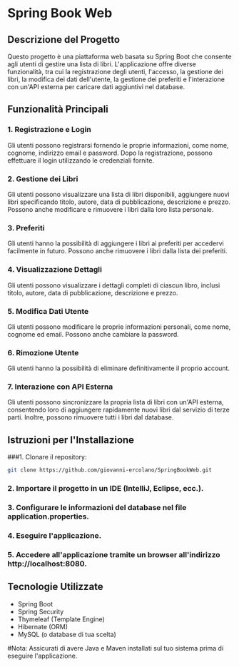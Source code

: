 # Spring Book Web

## Descrizione del Progetto

Questo progetto è una piattaforma web basata su Spring Boot che consente agli utenti di gestire una lista di libri. L'applicazione offre diverse funzionalità, tra cui la registrazione degli utenti, l'accesso, la gestione dei libri, la modifica dei dati dell'utente, la gestione dei preferiti e l'interazione con un'API esterna per caricare dati aggiuntivi nel database.

## Funzionalità Principali

### 1. Registrazione e Login

Gli utenti possono registrarsi fornendo le proprie informazioni, come nome, cognome, indirizzo email e password. Dopo la registrazione, possono effettuare il login utilizzando le credenziali fornite.

### 2. Gestione dei Libri

Gli utenti possono visualizzare una lista di libri disponibili, aggiungere nuovi libri specificando titolo, autore, data di pubblicazione, descrizione e prezzo. Possono anche modificare e rimuovere i libri dalla loro lista personale.

### 3. Preferiti

Gli utenti hanno la possibilità di aggiungere i libri ai preferiti per accedervi facilmente in futuro. Possono anche rimuovere i libri dalla lista dei preferiti.

### 4. Visualizzazione Dettagli

Gli utenti possono visualizzare i dettagli completi di ciascun libro, inclusi titolo, autore, data di pubblicazione, descrizione e prezzo.

### 5. Modifica Dati Utente

Gli utenti possono modificare le proprie informazioni personali, come nome, cognome ed email. Possono anche cambiare la password.

### 6. Rimozione Utente

Gli utenti hanno la possibilità di eliminare definitivamente il proprio account.

### 7. Interazione con API Esterna

Gli utenti possono sincronizzare la propria lista di libri con un'API esterna, consentendo loro di aggiungere rapidamente nuovi libri dal servizio di terze parti. Inoltre, possono rimuovere tutti i libri dal database.

## Istruzioni per l'Installazione

###1. Clonare il repository:

```bash
git clone https://github.com/giovanni-ercolano/SpringBookWeb.git
```

### 2. Importare il progetto in un IDE (IntelliJ, Eclipse, ecc.).

### 3. Configurare le informazioni del database nel file application.properties.

### 4. Eseguire l'applicazione.

### 5. Accedere all'applicazione tramite un browser all'indirizzo http://localhost:8080.

## Tecnologie Utilizzate
- Spring Boot
- Spring Security
- Thymeleaf (Template Engine)
- Hibernate (ORM)
- MySQL (o database di tua scelta)

#Nota: Assicurati di avere Java e Maven installati sul tuo sistema prima di eseguire l'applicazione.
